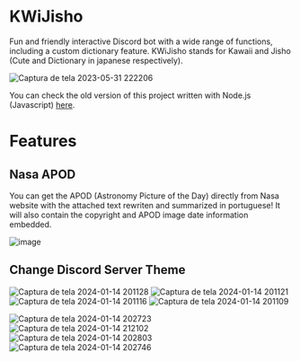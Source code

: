 # KWiJisho

Fun and friendly interactive Discord bot with a wide range of functions, including a custom dictionary feature. KWiJisho stands for Kawaii and Jisho (Cute and Dictionary in japanese respectively).

![Captura de tela 2023-05-31 222206](https://github.com/monambike/kwijisho-discord-bot/assets/35270174/0def11c4-8d71-4b3e-b961-b55439bfecf2)

You can check the old version of this project written with Node.js (Javascript) [here](https://github.com/monambike/kwijisho-discord-bot-legacy).

# Features

## Nasa APOD

You can get the APOD (Astronomy Picture of the Day) directly from Nasa website with the attached text rewriten and summarized in portuguese!
It will also contain the copyright and APOD image date information embedded.

![image](https://github.com/monambike/kwijisho-discord-bot/assets/35270174/52bd8259-da9b-4542-b63b-ee3b16971f00)

## Change Discord Server Theme

![Captura de tela 2024-01-14 201128](https://github.com/monambike/kwijisho-discord-bot/assets/35270174/2bc401bd-13a8-405e-bbcb-b1194d755cec)
![Captura de tela 2024-01-14 201121](https://github.com/monambike/kwijisho-discord-bot/assets/35270174/e955db72-3a40-4b99-bc14-cdd98a8a1a2b)
![Captura de tela 2024-01-14 201116](https://github.com/monambike/kwijisho-discord-bot/assets/35270174/bbe5be95-0688-439b-8ede-4d20fd7459fb)
![Captura de tela 2024-01-14 201109](https://github.com/monambike/kwijisho-discord-bot/assets/35270174/d5e1df56-8239-4e9a-8528-0d277891a043)

![Captura de tela 2024-01-14 202723](https://github.com/monambike/kwijisho-discord-bot/assets/35270174/33097650-d069-4ac6-ba50-536015164a05)
![Captura de tela 2024-01-14 212102](https://github.com/monambike/kwijisho-discord-bot/assets/35270174/5413d4ff-fc71-4c9b-9469-d295ded6fc3b)
![Captura de tela 2024-01-14 202803](https://github.com/monambike/kwijisho-discord-bot/assets/35270174/de11ee50-01c4-44f0-838f-a53a50c67601)
![Captura de tela 2024-01-14 202746](https://github.com/monambike/kwijisho-discord-bot/assets/35270174/7fc01495-5230-4c09-9b6c-04c95af7297f)
